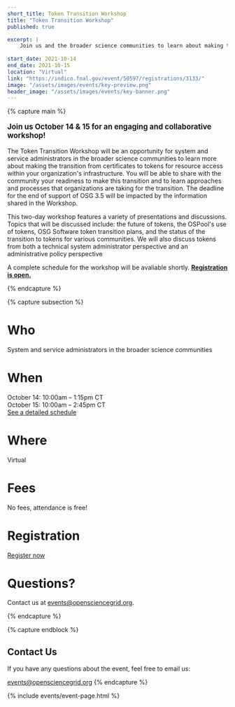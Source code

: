 ```yaml
---
short_title: Token Transition Workshop 
title: "Token Transition Workshop"
published: true

excerpt: |
    Join us and the broader science communities to learn about making the transition from certificates to tokens for resource access within your organization's infrastructure.
    
start_date: 2021-10-14
end_date: 2021-10-15
location: "Virtual"
link: "https://indico.fnal.gov/event/50597/registrations/3133/"
image: "/assets/images/events/key-preview.png"
header_image: "/assets/images/events/key-banner.png"
---
```


{% capture main %}

<p style="font-size: larger; font-weight: bold;">Join us October 14 & 15 for an engaging and collaborative workshop!</p>

  

The Token Transition Workshop will be an opportunity for system and service administrators in the broader science communities to learn more about making the transition from certificates to tokens for resource access within your organization's infrastructure. You will be able to share with the community your readiness to make this transition and to learn approaches and processes that organizations are taking for the transition. The deadline for the end of support of OSG 3.5 will be impacted by the information shared in the Workshop.

This two-day workshop features a variety of presentations and discussions. Topics that will be discussed include: the future of tokens, the OSPool's use of tokens, OSG Software token transition plans, and the status of the transition to tokens for various communities. We will also discuss tokens from both a technical system administrator perspective and an administrative policy perspective

A complete schedule for the workshop will be avaliable shortly. **[Registration is open.](https://indico.fnal.gov/event/50597/registrations/3133/)**

{% endcapture %}


{% capture subsection %}
# Who

System and service administrators in the broader science communities

# When

October 14: 10:00am – 1:15pm CT  
October 15: 10:00am – 2:45pm CT  
[See a detailed schedule](https://indico.fnal.gov/event/50597/timetable/#20211015)

# Where

Virtual

# Fees

No fees, attendance is free!

# Registration
[Register now](https://indico.fnal.gov/event/50597/registrations/3133/)

# Questions?

Contact us at <events@opensciencegrid.org>. 

{% endcapture %}

{% capture endblock %}
## Contact Us


If you have any questions about the event, feel free to email us:

<events@opensciencegrid.org>
{% endcapture %}

{% include events/event-page.html %}
